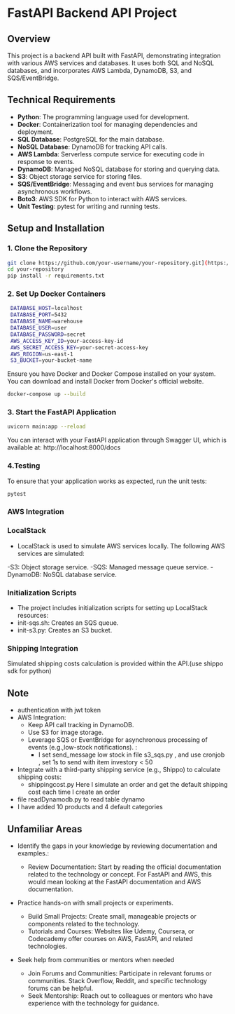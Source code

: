 # FastAPI Backend API Project

## Overview

This project is a backend API built with FastAPI, demonstrating integration with various AWS services and databases. It uses both SQL and NoSQL databases, and incorporates AWS Lambda, DynamoDB, S3, and SQS/EventBridge.

## Technical Requirements

- **Python**: The programming language used for development.
- **Docker**: Containerization tool for managing dependencies and deployment.
- **SQL Database**: PostgreSQL for the main database.
- **NoSQL Database**: DynamoDB for tracking API calls.
- **AWS Lambda**: Serverless compute service for executing code in response to events.
- **DynamoDB**: Managed NoSQL database for storing and querying data.
- **S3**: Object storage service for storing files.
- **SQS/EventBridge**: Messaging and event bus services for managing asynchronous workflows.
- **Boto3**: AWS SDK for Python to interact with AWS services.
- **Unit Testing**: pytest for writing and running tests.

## Setup and Installation

### 1. **Clone the Repository**
 ```bash
git clone https://github.com/your-username/your-repository.git](https://github.com/PhungGiaHao/ManagerProduct.git)
cd your-repository
pip install -r requirements.txt
```
### 2. **Set Up Docker Containers**

 ```bash
  DATABASE_HOST=localhost
  DATABASE_PORT=5432
  DATABASE_NAME=warehouse
  DATABASE_USER=user
  DATABASE_PASSWORD=secret
  AWS_ACCESS_KEY_ID=your-access-key-id
  AWS_SECRET_ACCESS_KEY=your-secret-access-key
  AWS_REGION=us-east-1
  S3_BUCKET=your-bucket-name
  ```
Ensure you have Docker and Docker Compose installed on your system. You can download and install Docker from Docker's official website.
```bash 
docker-compose up --build
```

### 3. **Start the FastAPI Application**

```bash 
uvicorn main:app --reload
```
You can interact with your FastAPI application through Swagger UI, which is available at:
http://localhost:8000/docs
### **4.Testing**
To ensure that your application works as expected, run the unit tests:
```bash 
pytest
```

### **AWS Integration**
### LocalStack
- LocalStack is used to simulate AWS services locally. The following AWS services are simulated:

-S3: Object storage service.
-SQS: Managed message queue service.
-DynamoDB: NoSQL database service.
### Initialization Scripts
- The project includes initialization scripts for setting up LocalStack resources:
- init-sqs.sh: Creates an SQS queue.
- init-s3.py: Creates an S3 bucket.

### Shipping Integration
Simulated shipping costs calculation is provided within the API.(use shippo sdk for python) 



## Note 
 - authentication with jwt token
 - AWS Integration:
   - Keep API call tracking in DynamoDB.
   - Use S3 for image storage.
   - Leverage SQS or EventBridge for asynchronous processing of events (e.g.,low-stock notifications). : 
     - I set send_message low stock in file s3_sqs.py , and use cronjob , set 1s to send with item investory < 50
  - Integrate with a third-party shipping service (e.g., Shippo) to calculate shipping costs: 
     - shippingcost.py Here I simulate an order and get the default shipping cost each time I create an order 
  - file readDynamodb.py to read table dynamo
  - I have added 10 products and 4 default categories


## Unfamiliar Areas 
  - Identify the gaps in your knowledge by reviewing documentation and examples.: 
    - Review Documentation: Start by reading the official documentation related to the technology or concept. For FastAPI and       AWS, this would mean looking at the FastAPI documentation and AWS documentation.

  - Practice hands-on with small projects or experiments.
    - Build Small Projects: Create small, manageable projects or components related to the technology. 
    - Tutorials and Courses: Websites like Udemy, Coursera, or Codecademy offer courses on AWS, FastAPI, and related    
       technologies.
    
  - Seek help from communities or mentors when needed
    - Join Forums and Communities: Participate in relevant forums or communities. Stack Overflow, Reddit, and specific 
      technology forums can be helpful.
    - Seek Mentorship: Reach out to colleagues or mentors who have experience with the technology for guidance.






